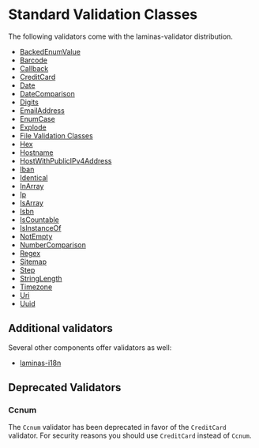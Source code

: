 # Standard Validation Classes

The following validators come with the laminas-validator distribution.

- [BackedEnumValue](validators/backed-enum-value.md)
- [Barcode](validators/barcode.md)
- [Callback](validators/callback.md)
- [CreditCard](validators/credit-card.md)
- [Date](validators/date.md)
- [DateComparison](validators/date-comparison.md)
- [Digits](validators/digits.md)
- [EmailAddress](validators/email-address.md)
- [EnumCase](validators/enum-case.md)
- [Explode](validators/explode.md)
- [File Validation Classes](validators/file/intro.md)
- [Hex](validators/hex.md)
- [Hostname](validators/hostname.md)
- [HostWithPublicIPv4Address](validators/host-with-public-ipv4-address.md)
- [Iban](validators/iban.md)
- [Identical](validators/identical.md)
- [InArray](validators/in-array.md)
- [Ip](validators/ip.md)
- [IsArray](validators/is-array.md)
- [Isbn](validators/isbn.md)
- [IsCountable](validators/is-countable.md)
- [IsInstanceOf](validators/isinstanceof.md)
- [NotEmpty](validators/not-empty.md)
- [NumberComparison](validators/number-comparison.md)
- [Regex](validators/regex.md)
- [Sitemap](validators/sitemap.md)
- [Step](validators/step.md)
- [StringLength](validators/string-length.md)
- [Timezone](validators/timezone.md)
- [Uri](validators/uri.md)
- [Uuid](validators/uuid.md)

## Additional validators

Several other components offer validators as well:

- [laminas-i18n](https://docs.laminas.dev/laminas-i18n/validators/)

## Deprecated Validators

### Ccnum

The `Ccnum` validator has been deprecated in favor of the `CreditCard`
validator. For security reasons you should use `CreditCard` instead of `Ccnum`.

